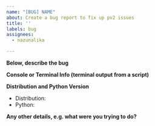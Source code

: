 ```yaml
---
name: "[BUG] NAME"
about: Create a bug report to fix up pv2 issues
title: ''
labels: bug
assignees:
  - nazunalika

---
```


**Below, describe the bug**
<!-- Describe the bug that you ran into -->

**Console or Terminal Info (terminal output from a script)**
<!-- Add any terminal output below using backticks as necessary -->

**Distribution and Python Version**
 - Distribution:
 - Python:

**Any other details, e.g. what were you trying to do?**
<!-- Include any other information you may believe is applicable
to this report. If you are using a python script that imports this
module, please include it. -->


